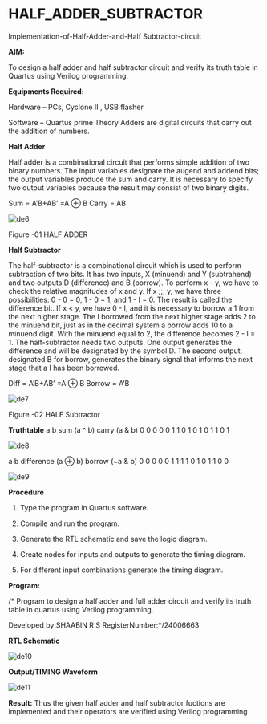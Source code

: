 # HALF_ADDER_SUBTRACTOR

Implementation-of-Half-Adder-and-Half Subtractor-circuit

**AIM:**

To design a half adder and half subtractor circuit and verify its truth table in Quartus using Verilog programming.

**Equipments Required:**

Hardware – PCs, Cyclone II , USB flasher 

Software – Quartus prime Theory Adders are digital circuits that carry out the addition of numbers.

**Half Adder**

Half adder is a combinational circuit that performs simple addition of two binary numbers. The input variables designate the augend and addend bits; the output variables produce the sum and carry. It is necessary to specify two output variables because the result may consist of two binary digits.

Sum = A’B+AB’ =A ⊕ B Carry = AB


![de6](https://github.com/user-attachments/assets/30b7dd18-a02a-4262-855c-13161947af20)


Figure -01 HALF ADDER

**Half Subtractor**

The half-subtractor is a combinational circuit which is used to perform subtraction of two bits. It has two inputs, X (minuend) and Y (subtrahend) and two outputs D (difference) and B (borrow). To perform x - y, we have to check the relative magnitudes of x and y. If x ;;, y, we have three possibilities: 0 - 0 = 0, 1 - 0 = 1, and 1 - I = 0. The result is called the difference bit. If x < y, we have 0 - I, and it is necessary to borrow a 1 from the next higher stage. The I borrowed from the next higher stage adds 2 to the minuend bit, just as in the decimal system a borrow adds 10 to a minuend digit. With the minuend equal to 2, the difference becomes 2 - I = 1. The half-subtractor needs two outputs. One output generates the difference and will be designated by the symbol D. The second output, designated B for borrow, generates the binary signal that informs the next stage that a I has been borrowed. 

Diff = A’B+AB’ =A ⊕ B
Borrow = A’B


![de7](https://github.com/user-attachments/assets/a1f74479-46ac-4054-bd9b-d1476be4e763)

 

Figure -02 HALF Subtractor

**Truthtable**
a b sum (a ^ b) carry (a & b) 0 0 0 0 0 1 1 0 1 0 1 0 1 1 0 1 


![de8](https://github.com/user-attachments/assets/08ba03b7-266a-4260-add1-5918551c0d51)

a b difference (a ⊕ b) borrow (~a & b) 0 0 0 0 0 1 1 1 1 0 1 0 1 1 0 0


![de9](https://github.com/user-attachments/assets/ce5d78dc-68b4-42e8-ad85-d4ce8263cec0)

**Procedure**

1.	Type the program in Quartus software.

2.	Compile and run the program.

3.	Generate the RTL schematic and save the logic diagram.

4.	Create nodes for inputs and outputs to generate the timing diagram.

5.	For different input combinations generate the timing diagram.


**Program:**

/* Program to design a half adder and full adder circuit and verify its truth table in quartus using Verilog programming.

Developed by:SHAABIN R S RegisterNumber:*/24006663

**RTL Schematic**

![de10](https://github.com/user-attachments/assets/9441945f-d5a8-4bc2-964e-169cb40dd32a)

**Output/TIMING Waveform**

![de11](https://github.com/user-attachments/assets/b6c24af6-a1d0-4160-baee-02d045246ee3)

**Result:**
Thus the given half adder and half subtractor fuctions are implemented and their operators
 are verified using Verilog programming
